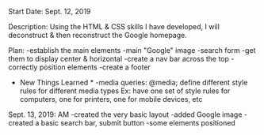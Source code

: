 Start Date: Sept. 12, 2019

Description: Using the HTML & CSS skills I have developed, I will deconstruct & then reconstruct the Google homepage.

Plan: 
-establish the main elements
    -main "Google" image
    -search form
-get them to display center & horizontal 
-create a nav bar across the top 
    -correctly position elements
-create a footer 

* New Things Learned *
-media queries: @media; define different style rules for different media types
    Ex: have one set of style rules for computers, one for printers, one for mobile devices, etc

Sept. 13, 2019: AM
-created the very basic layout 
-added Google image
-created a basic search bar, submit button 
-some elements positioned 